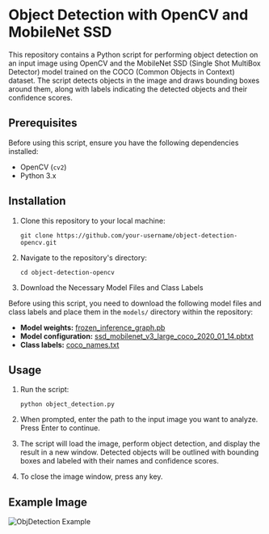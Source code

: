 # Object Detection with OpenCV and MobileNet SSD

This repository contains a Python script for performing object detection on an input image using OpenCV and the MobileNet SSD (Single Shot MultiBox Detector) model trained on the COCO (Common Objects in Context) dataset. The script detects objects in the image and draws bounding boxes around them, along with labels indicating the detected objects and their confidence scores.

## Prerequisites

Before using this script, ensure you have the following dependencies installed:

- OpenCV (`cv2`)
- Python 3.x

## Installation

1. Clone this repository to your local machine:
   ``` shell
   git clone https://github.com/your-username/object-detection-opencv.git
2. Navigate to the repository's directory:
   ``` shell
   cd object-detection-opencv

3. Download the Necessary Model Files and Class Labels

Before using this script, you need to download the following model files and class labels and place them in the `models/` directory within the repository:

- **Model weights:** [frozen_inference_graph.pb](https://github.com/opencv/opencv/wiki/TensorFlow-Object-Detection-API#use-existing-config-file-for-your-model)
- **Model configuration:** [ssd_mobilenet_v3_large_coco_2020_01_14.pbtxt](https://github.com/opencv/opencv/blob/master/samples/data/ssd_mobilenet_v3_large_coco_2020_01_14.pbtxt)
- **Class labels:** [coco_names.txt](https://github.com/opencv/opencv/blob/master/samples/data/coco_names.txt)

## Usage
1. Run the script:
   ``` shell
   python object_detection.py
2. When prompted, enter the path to the input image you want to analyze. Press Enter to continue.

3. The script will load the image, perform object detection, and display the result in a new window. Detected objects will be outlined with bounding boxes and labeled with their names and confidence scores.

4. To close the image window, press any key.

## Example Image 
![ObjDetection Example](objDet.png)


